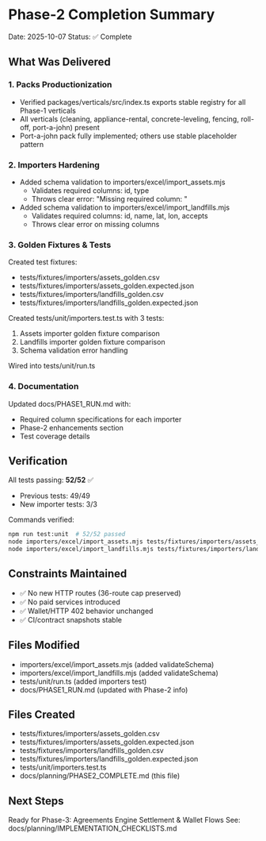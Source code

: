 # Phase-2 Completion Summary

Date: 2025-10-07
Status: ✅ Complete

## What Was Delivered

### 1. Packs Productionization
- Verified packages/verticals/src/index.ts exports stable registry for all Phase-1 verticals
- All verticals (cleaning, appliance-rental, concrete-leveling, fencing, roll-off, port-a-john) present
- Port-a-john pack fully implemented; others use stable placeholder pattern

### 2. Importers Hardening
- Added schema validation to importers/excel/import_assets.mjs
  - Validates required columns: id, type
  - Throws clear error: "Missing required column: <name>"
- Added schema validation to importers/excel/import_landfills.mjs
  - Validates required columns: id, name, lat, lon, accepts
  - Throws clear error on missing columns

### 3. Golden Fixtures & Tests
Created test fixtures:
- tests/fixtures/importers/assets_golden.csv
- tests/fixtures/importers/assets_golden.expected.json
- tests/fixtures/importers/landfills_golden.csv
- tests/fixtures/importers/landfills_golden.expected.json

Created tests/unit/importers.test.ts with 3 tests:
1. Assets importer golden fixture comparison
2. Landfills importer golden fixture comparison
3. Schema validation error handling

Wired into tests/unit/run.ts

### 4. Documentation
Updated docs/PHASE1_RUN.md with:
- Required column specifications for each importer
- Phase-2 enhancements section
- Test coverage details

## Verification

All tests passing: **52/52** ✅
- Previous tests: 49/49
- New importer tests: 3/3

Commands verified:
```bash
npm run test:unit  # 52/52 passed
node importers/excel/import_assets.mjs tests/fixtures/importers/assets_golden.csv test-org
node importers/excel/import_landfills.mjs tests/fixtures/importers/landfills_golden.csv
```

## Constraints Maintained
- ✅ No new HTTP routes (36-route cap preserved)
- ✅ No paid services introduced
- ✅ Wallet/HTTP 402 behavior unchanged
- ✅ CI/contract snapshots stable

## Files Modified
- importers/excel/import_assets.mjs (added validateSchema)
- importers/excel/import_landfills.mjs (added validateSchema)
- tests/unit/run.ts (added importers test)
- docs/PHASE1_RUN.md (updated with Phase-2 info)

## Files Created
- tests/fixtures/importers/assets_golden.csv
- tests/fixtures/importers/assets_golden.expected.json
- tests/fixtures/importers/landfills_golden.csv
- tests/fixtures/importers/landfills_golden.expected.json
- tests/unit/importers.test.ts
- docs/planning/PHASE2_COMPLETE.md (this file)

## Next Steps
Ready for Phase-3: Agreements Engine Settlement & Wallet Flows
See: docs/planning/IMPLEMENTATION_CHECKLISTS.md

